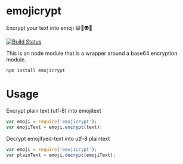 # emojicrypt
Encrypt your text into emoji 😄💩👽🙊

[![Build Status](https://travis-ci.org/hannahvoelker/emojicrypt.png?branch=master)](https://travis-ci.org/hannahvoelker/emojicrypt) 

This is an node module that is a wrapper around a base64 encryption module. 

```
npm install emojicrypt
```

# Usage
 Encrypt plain text (utf-8) into emojitext
 ```javascript
 var emoji = require('emojicrypt');
 var emojiText = emoji.encrypt(text);
 ```

 Decrypt emojifyed-text into utf-8 plaintext
 ```javascript
 var emoji = require('emojicrypt');
 var plainText = emoji.decrypt(emojiText);
 ```
